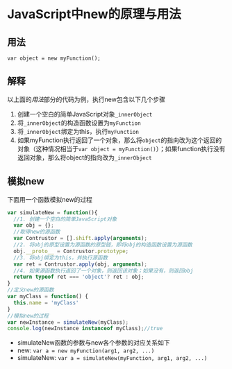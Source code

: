 # JavaScript中new的原理与用法

## 用法

`var object = new myFunction();`

## 解释

以上面的*用法*部分的代码为例，执行new包含以下几个步骤
1. 创建一个空白的简单JavaScript对象`_innerObject`
2. 将`_innerObject`的构造函数设置为`myFunction`
3. 将`_innerObject`绑定为this，执行`myFunction`
4. 如果myFunction执行返回了一个对象，那么将`object`的指向改为这个返回的对象（这种情况相当于`var object = myFunction()`）；如果function执行没有返回对象，那么将object的指向改为`_innerObject`
 
## 模拟new
下面用一个函数模拟new的过程
``` javascript
var simulateNew = function(){
  //1. 创建一个空白的简单JavaScript对象
  var obj = {};
  //取得new的源函数
  var Contrustor = [].shift.apply(arguments);
  //2. 将obj的原型设置为源函数的原型链，即将obj的构造函数设置为源函数
  obj.__proto__ = Contrustor.prototype;
  //3. 将obj绑定为this，并执行源函数
  var ret = Contrustor.apply(obj, arguments);
  //4. 如果源函数执行返回了一个对象，则返回该对象；如果没有，则返回obj
  return typeof ret === 'object'? ret : obj;
}
//定义new的源函数
var myClass = function() {
  this.name = 'myClass'
}
//模拟new的过程
var newInstance = simulateNew(myClass);
console.log(newInstance instanceof myClass);//true
```
* simulateNew函数的参数与new各个参数的对应关系如下
* new: `var a = new myFunction(arg1, arg2, ...)`
* simulateNew: `var a = simulateNew(myFunction, arg1, arg2, ...)`
